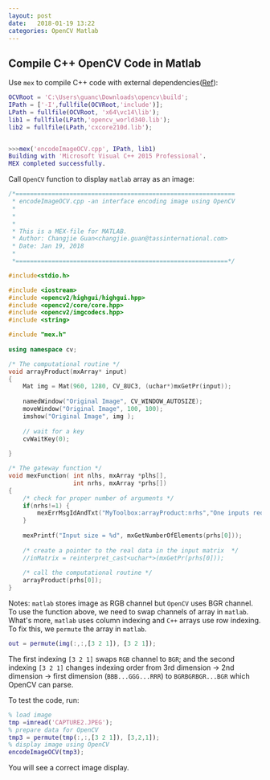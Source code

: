 ```yaml
---
layout: post
date:   2018-01-19 13:22
categories: OpenCV Matlab
---
```


## Compile C++ OpenCV Code in Matlab

Use `mex` to compile C++ code with external dependencies([Ref](https://sites.google.com/site/georgeevangelidis/matlab_opencv)):
```matlab
OCVRoot = 'C:\Users\guanc\Downloads\opencv\build';
IPath = ['-I',fullfile(OCVRoot,'include')];
LPath = fullfile(OCVRoot, 'x64\vc14\lib');
lib1 = fullfile(LPath,'opencv_world340.lib');
lib2 = fullfile(LPath,'cxcore210d.lib');


>>>mex('encodeImageOCV.cpp', IPath, lib1)
Building with 'Microsoft Visual C++ 2015 Professional'.
MEX completed successfully.
```

Call `OpenCV` function to display `matlab` array as an image:

```cpp
/*=============================================================
 * encodeImageOCV.cpp -an interface encoding image using OpenCV
 *
 *
 *
 * This is a MEX-file for MATLAB.
 * Author: Changjie Guan<changjie.guan@tassinternational.com>
 * Date: Jan 19, 2018
 *
 *===========================================================*/

#include<stdio.h>

#include <iostream>
#include <opencv2/highgui/highgui.hpp>
#include <opencv2/core/core.hpp>
#include <opencv2/imgcodecs.hpp>
#include <string>

#include "mex.h"
 
using namespace cv;

/* The computational routine */
void arrayProduct(mxArray* input)
{
    Mat img = Mat(960, 1280, CV_8UC3, (uchar*)mxGetPr(input));
    
    namedWindow("Original Image", CV_WINDOW_AUTOSIZE);
    moveWindow("Original Image", 100, 100);
    imshow("Original Image", img );
    
    // wait for a key
    cvWaitKey(0);
 
}

/* The gateway function */
void mexFunction( int nlhs, mxArray *plhs[],
                  int nrhs, mxArray *prhs[])
{
    /* check for proper number of arguments */
    if(nrhs!=1) {
        mexErrMsgIdAndTxt("MyToolbox:arrayProduct:nrhs","One inputs required.");
    }
    
    mexPrintf("Input size = %d", mxGetNumberOfElements(prhs[0]));      
    
    /* create a pointer to the real data in the input matrix  */
    //inMatrix = reinterpret_cast<uchar*>(mxGetPr(prhs[0]));
   
    /* call the computational routine */
    arrayProduct(prhs[0]);
}
```

Notes: `matlab` stores image as RGB channel but `OpenCV` uses BGR channel. To use the function above, we need to swap channels of array in `matlab`. What's more, `matlab` uses column indexing and `C++` arrays use row indexing. To fix this, we `permute` the array in `matlab`.

```matlab
out = permute(img(:,:,[3 2 1]), [3 2 1]);
```

The first indexing `[3 2 1]` swaps `RGB` channel to `BGR`; and the second indexing `[3 2 1]` changes indexing order from 3rd dimension -> 2nd dimension -> first dimension (`BBB...GGG...RRR`) to `BGRBGRBGR...BGR` which OpenCV can parse.

To test the code, run:

```matlab
% load image
tmp =imread('CAPTURE2.JPEG');
% prepare data for OpenCV
tmp3 = permute(tmp(:,:,[3 2 1]), [3,2,1]);
% display image using OpenCV
encodeImageOCV(tmp3);
```

You will see a correct image display.